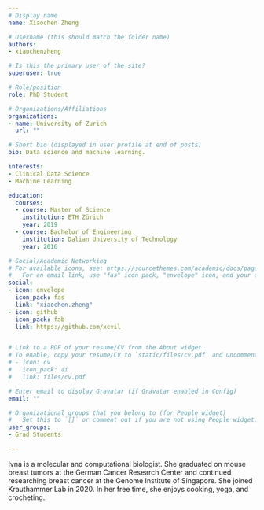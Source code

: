 ```yaml
---
# Display name
name: Xiaochen Zheng

# Username (this should match the folder name)
authors:
- xiaochenzheng

# Is this the primary user of the site?
superuser: true

# Role/position
role: PhD Student

# Organizations/Affiliations
organizations:
- name: University of Zurich
  url: ""

# Short bio (displayed in user profile at end of posts)
bio: Data science and machine learning.

interests:
- Clinical Data Science
- Machine Learning

education:
  courses:
  - course: Master of Science
    institution: ETH Zürich
    year: 2019
  - course: Bachelor of Engineering
    institution: Dalian University of Technology
    year: 2016

# Social/Academic Networking
# For available icons, see: https://sourcethemes.com/academic/docs/page-builder/#icons
#   For an email link, use "fas" icon pack, "envelope" icon, and your uzh email up to before the '@'.
social:
- icon: envelope
  icon_pack: fas
  link: "xiaochen.zheng"
- icon: github
  icon_pack: fab
  link: https://github.com/xcvil


# Link to a PDF of your resume/CV from the About widget.
# To enable, copy your resume/CV to `static/files/cv.pdf` and uncomment the lines below.
# - icon: cv
#   icon_pack: ai
#   link: files/cv.pdf

# Enter email to display Gravatar (if Gravatar enabled in Config)
email: ""

# Organizational groups that you belong to (for People widget)
#   Set this to `[]` or comment out if you are not using People widget.
user_groups:
- Grad Students

---
```


Ivna is a molecular and computational biologist. She graduated on mouse breast tumors at the German Cancer Research Center and continued researching breast cancer at the Genome Institute of Singapore. She joined Krauthammer Lab in 2020. In her free time, she enjoys cooking, yoga, and crocheting. 
